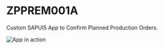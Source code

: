 # ZPPREM001A
Custom SAPUI5 App to Confirm Planned Production Orders.

![App in action](FioriApp_ITT_1.gif)

